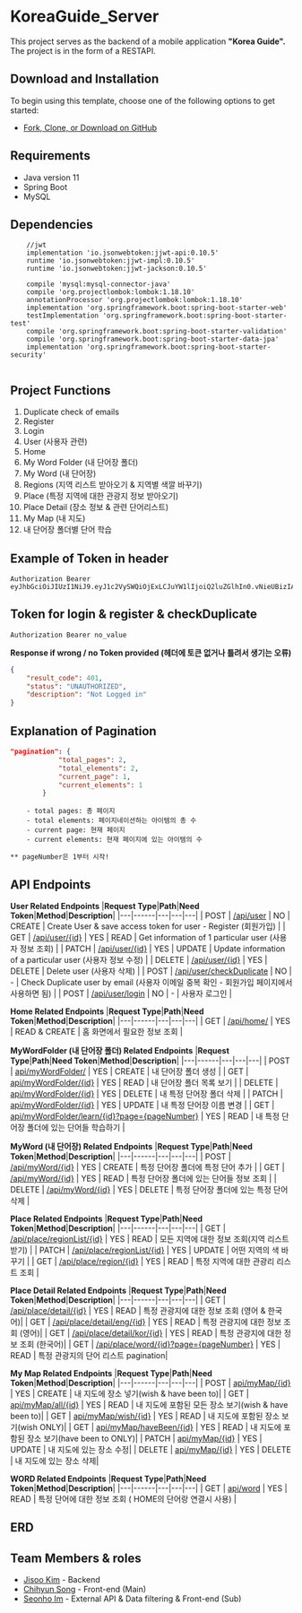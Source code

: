 # KoreaGuide_Server
This project serves as the backend of a mobile application __"Korea Guide".__   
The project is in the form of a RESTAPI.
## Download and Installation
To begin using this template, choose one of the following options to get started:
* [Fork, Clone, or Download on GitHub](https://github.com/KoreaGuide/KoreaGuide_Server)

## Requirements
- Java version 11
- Spring Boot 
- MySQL 

## Dependencies 
```
    //jwt
    implementation 'io.jsonwebtoken:jjwt-api:0.10.5'
    runtime 'io.jsonwebtoken:jjwt-impl:0.10.5'
    runtime 'io.jsonwebtoken:jjwt-jackson:0.10.5'

    compile 'mysql:mysql-connector-java'
    compile 'org.projectlombok:lombok:1.18.10'
    annotationProcessor 'org.projectlombok:lombok:1.18.10'
    implementation 'org.springframework.boot:spring-boot-starter-web'
    testImplementation 'org.springframework.boot:spring-boot-starter-test'
    compile 'org.springframework.boot:spring-boot-starter-validation'
    compile 'org.springframework.boot:spring-boot-starter-data-jpa'
    implementation 'org.springframework.boot:spring-boot-starter-security'
    
```
## Project Functions 
1. Duplicate check of emails 
2. Register
3. Login
4. User (사용자 관련) 
5. Home
6. My Word Folder (내 단어장 폴더)
7. My Word (내 단어장)
8. Regions (지역 리스트 받아오기 & 지역별 색깔 바꾸기)
9. Place (특정 지역에 대한 관광지 정보 받아오기) 
10. Place Detail (장소 정보 & 관련 단어리스트)
11. My Map (내 지도) 
12. 내 단어장 폴더별 단어 학습 

## Example of Token in header 
```
Authorization Bearer eyJhbGciOiJIUzI1NiJ9.eyJ1c2VySWQiOjExLCJuYW1lIjoiQ2luZGlhIn0.vNieUBizIAzhwpAv_J2m9GSMMUO96LTaWPLxYYOG_W8
```
## Token for login & register & checkDuplicate
```
Authorization Bearer no_value
```
__Response if wrong / no Token provided (헤더에 토큰 없거나 틀려서 생기는 오류)__
```json
{
    "result_code": 401,
    "status": "UNAUTHORIZED",
    "description": "Not Logged in"
}
```

## Explanation of Pagination
```json
"pagination": {
            "total_pages": 2,
            "total_elements": 2,
            "current_page": 1,
            "current_elements": 1
        }
```
```
    - total pages: 총 페이지
    - total elements: 페이지네이션하는 아이템의 총 수
    - current page: 현재 페이지 
    - current elements: 현재 페이지에 있는 아이템의 수 

** pageNumber은 1부터 시작! 
```
   
## API Endpoints
__User Related Endpoints__
|**Request Type**|**Path**|**Need Token**|**Method**|**Description**|
|---|------|---|---|---|
| POST | [/api/user](https://github.com/KoreaGuide/KoreaGuide_Server/blob/main/API-GUIDE/USER.md) | NO | CREATE | Create User & save access token for user - Register (회원가입) |
| GET | [/api/user/{id}](https://github.com/KoreaGuide/KoreaGuide_Server/blob/main/API-GUIDE/USER.md) | YES | READ | Get information of 1 particular user (사용자 정보 조회) |
| PATCH | [/api/user/{id}](https://github.com/KoreaGuide/KoreaGuide_Server/blob/main/API-GUIDE/USER.md) | YES | UPDATE | Update information of a particular user (사용자 정보 수정) |
| DELETE | [/api/user/{id}](https://github.com/KoreaGuide/KoreaGuide_Server/blob/main/API-GUIDE/USER.md) | YES | DELETE | Delete user (사용자 삭제) |
| POST | [/api/user/checkDuplicate](https://github.com/KoreaGuide/KoreaGuide_Server/blob/main/API-GUIDE/USER.md) | NO | - | Check Duplicate user by email (사용자 이메일 중복 확인 - 회원가입 페이지에서 사용하면 됨) |
| POST | [/api/user/login](https://github.com/KoreaGuide/KoreaGuide_Server/blob/main/API-GUIDE/USER.md) | NO | - | 사용자 로그인 |
      
   
__Home Related Endpoints__
|**Request Type**|**Path**|**Need Token**|**Method**|**Description**|
|---|------|---|---|---|
| GET | [/api/home/](https://github.com/KoreaGuide/KoreaGuide_Server/blob/main/API-GUIDE/HOME.md) | YES | READ & CREATE | 홈 화면에서 필요한 정보 조회 |

__MyWordFolder (내 단어장 폴더) Related Endpoints__
|**Request Type**|**Path**|**Need Token**|**Method**|**Description**|
|---|------|---|---|---|
| POST | [api/myWordFolder/](https://github.com/KoreaGuide/KoreaGuide_Server/blob/main/API-GUIDE/MYWORDFOLDER.md) | YES | CREATE | 내 단어장 폴더 생성 |
| GET | [api/myWordFolder/{id}](https://github.com/KoreaGuide/KoreaGuide_Server/blob/main/API-GUIDE/MYWORDFOLDER.md) | YES | READ | 내 단어장 폴더 목록 보기 |
| DELETE | [api/myWordFolder/{id}](https://github.com/KoreaGuide/KoreaGuide_Server/blob/main/API-GUIDE/MYWORDFOLDER.md) | YES | DELETE | 내 특정 단어장 폴더 삭제 |
| PATCH | [api/myWordFolder/{id}](https://github.com/KoreaGuide/KoreaGuide_Server/blob/main/API-GUIDE/MYWORDFOLDER.md) | YES | UPDATE | 내 특정 단어장 이름 변경 |
| GET | [api/myWordFolder/learn/{id}?page={pageNumber}](https://github.com/KoreaGuide/KoreaGuide_Server/blob/main/API-GUIDE/MYWORDFOLDER.md) | YES | READ | 내 특정 단어장 폴더에 있는 단어들 학습하기 |

__MyWord (내 단어장) Related Endpoints__
|**Request Type**|**Path**|**Need Token**|**Method**|**Description**|
|---|------|---|---|---|
| POST | [/api/myWord/{id}](https://github.com/KoreaGuide/KoreaGuide_Server/blob/main/API-GUIDE/MYWORD.md) | YES | CREATE | 특정 단어장 폴더에 특정 단어 추가 |
| GET | [/api/myWord/{id}](https://github.com/KoreaGuide/KoreaGuide_Server/blob/main/API-GUIDE/MYWORD.md) | YES | READ | 특정 단어장 폴더에 있는 단어들 정보 조회 |
| DELETE | [/api/myWord/{id}](https://github.com/KoreaGuide/KoreaGuide_Server/blob/main/API-GUIDE/MYWORD.md) | YES | DELETE | 특정 단어장 폴더에 있는 특정 단어 삭제 |

__Place Related Endpoints__
|**Request Type**|**Path**|**Need Token**|**Method**|**Description**|
|---|------|---|---|---|
| GET | [/api/place/regionList/{id}](https://github.com/KoreaGuide/KoreaGuide_Server/blob/main/API-GUIDE/PLACE.md) | YES | READ | 모든 지역에 대한 정보 조회(지역 리스트 받기) |
| PATCH | [/api/place/regionList/{id}](https://github.com/KoreaGuide/KoreaGuide_Server/blob/main/API-GUIDE/PLACE.md) | YES | UPDATE | 어떤 지역의 색 바꾸기 |
| GET | [/api/place/region/{id}](https://github.com/KoreaGuide/KoreaGuide_Server/blob/main/API-GUIDE/PLACE.md) | YES | READ | 특정 지역에 대한 관광리 리스트 조회 |

__Place Detail Related Endpoints__
|**Request Type**|**Path**|**Need Token**|**Method**|**Description**|
|---|------|---|---|---|
| GET | [/api/place/detail/{id}](https://github.com/KoreaGuide/KoreaGuide_Server/blob/main/API-GUIDE/PLACEDETAIL.md) | YES | READ | 특정 관광지에 대한 정보 조회 (영어 & 한국어)|
| GET | [/api/place/detail/eng/{id}](https://github.com/KoreaGuide/KoreaGuide_Server/blob/main/API-GUIDE/PLACEDETAIL.md) | YES | READ | 특정 관광지에 대한 정보 조회 (영어)|
| GET | [/api/place/detail/kor/{id}](https://github.com/KoreaGuide/KoreaGuide_Server/blob/main/API-GUIDE/PLACEDETAIL.md) | YES | READ | 특정 관광지에 대한 정보 조회 (한국어)|
| GET | [/api/place/word/{id}?page={pageNumber}](https://github.com/KoreaGuide/KoreaGuide_Server/blob/main/API-GUIDE/PLACEDETAIL.md) | YES | READ | 특정 관광지의 단어 리스트 pagination|
   
__My Map Related Endpoints__
|**Request Type**|**Path**|**Need Token**|**Method**|**Description**|
|---|------|---|---|---|
| POST | [api/myMap/{id}](https://github.com/KoreaGuide/KoreaGuide_Server/blob/main/API-GUIDE/MYMAP.md) | YES | CREATE | 내 지도에 장소 넣기(wish & have been to)|
| GET | [api/myMap/all/{id}](https://github.com/KoreaGuide/KoreaGuide_Server/blob/main/API-GUIDE/MYMAP.md) | YES | READ | 내 지도에 포함된 모든 장소 보기(wish & have been to)|
| GET | [api/myMap/wish/{id}](https://github.com/KoreaGuide/KoreaGuide_Server/blob/main/API-GUIDE/MYMAP.md) | YES | READ | 내 지도에 포함된 장소 보기(wish ONLY)|
| GET | [api/myMap/haveBeen/{id}](https://github.com/KoreaGuide/KoreaGuide_Server/blob/main/API-GUIDE/MYMAP.md) | YES | READ | 내 지도에 포함된 장소 보기(have been to ONLY)|
| PATCH | [api/myMap/{id}](https://github.com/KoreaGuide/KoreaGuide_Server/blob/main/API-GUIDE/MYMAP.md) | YES | UPDATE | 내 지도에 있는 장소 수정|
| DELETE | [api/myMap/{id}](https://github.com/KoreaGuide/KoreaGuide_Server/blob/main/API-GUIDE/MYMAP.md) | YES | DELETE | 내 지도에 있는 장소 삭제|

__WORD Related Endpoints__
|**Request Type**|**Path**|**Need Token**|**Method**|**Description**|
|---|------|---|---|---|
| GET | [api/word](https://github.com/KoreaGuide/KoreaGuide_Server/blob/main/API-GUIDE/WORD.md) | YES | READ | 특정 단어에 대한 정보 조회 ( HOME의 단어랑 연결시 사용) |

## ERD
   
## Team Members & roles
* [Jisoo Kim](https://github.com/cindia3704) - Backend 
* [Chihyun Song](https://github.com/alzee03) - Front-end (Main)
* [Seonho Im](https://github.com/imseonho) - External API & Data filtering & Front-end (Sub)
